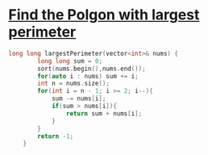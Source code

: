 <h1><a href="https://leetcode.com/problems/find-polygon-with-the-largest-perimeter/description/" target="_blank">Find the Polgon with largest perimeter</a></h1>

```cpp
long long largestPerimeter(vector<int>& nums) {
        long long sum = 0;
        sort(nums.begin(),nums.end());
        for(auto i : nums) sum += i;
        int n = nums.size();
        for(int i = n - 1; i >= 2; i--){
            sum -= nums[i];
            if(sum > nums[i]){
                return sum + nums[i];
            }
        }
        return -1;
    }
```